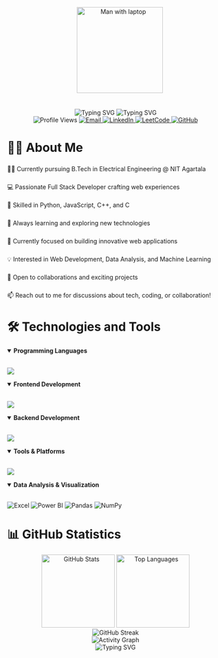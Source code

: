 <div align="center">
  <img height="200" 
  <img height="200" src="https://github.com/user-attachments/assets/d009e05a-4138-4675-9cbf-a0717b92f346" alt="Man with laptop" style="margin-left: 20px; margin-bottom: 20px;"/>
</div>

<br/>
  <!-- For local images in GitHub, we need to use relative path from the repository root -->
 
<div align="center">
  <img src="https://readme-typing-svg.herokuapp.com?font=Fira+Code&weight=600&size=40&pause=1000&color=2F81F7&center=true&vCenter=true&repeat=false&width=435&lines=Hi+👋%2C+I'm+Diptanu" alt="Typing SVG" />
  <img src="https://readme-typing-svg.herokuapp.com?font=Fira+Code&weight=500&size=25&pause=1000&color=2F81F7&center=true&vCenter=true&width=435&lines=Full+Stack+Developer;Data+Structures+%26+Algorithms;Machine+Learning+Enthusiast" alt="Typing SVG" />
</div>

<div align="center">
  <img src="https://komarev.com/ghpvc/?username=Diptanu123&label=Profile%20views&color=0e75b6&style=for-the-badge" alt="Profile Views" />
  <a href="mailto:diptanus961@gmail.com">
    <img src="https://img.shields.io/badge/Email-D14836?style=for-the-badge&logo=gmail&logoColor=white" alt="Email" />
  </a>
  <a href="https://linkedin.com/in/diptanu123">
    <img src="https://img.shields.io/badge/LinkedIn-0077B5?style=for-the-badge&logo=linkedin&logoColor=white" alt="LinkedIn" />
  </a>
  <a href="https://leetcode.com/u/diptanus961">
    <img src="https://img.shields.io/badge/LeetCode-FFA116?style=for-the-badge&logo=leetcode&logoColor=black" alt="LeetCode" />
  </a>
  <a href="https://github.com/Diptanu123">
    <img src="https://img.shields.io/badge/GitHub-100000?style=for-the-badge&logo=github&logoColor=white" alt="GitHub" />
  </a>
</div>

# 👨‍💻 About Me

<div align="left" style="line-height: 2;">
  
👨‍🎓 Currently pursuing B.Tech in Electrical Engineering @ NIT Agartala

💻 Passionate Full Stack Developer crafting web experiences

🚀 Skilled in Python, JavaScript, C++, and C

🌱 Always learning and exploring new technologies

🎯 Currently focused on building innovative web applications

💡 Interested in Web Development, Data Analysis, and Machine Learning

🤝 Open to collaborations and exciting projects

📫 Reach out to me for discussions about tech, coding, or collaboration!

</div>

# 🛠️ Technologies and Tools

<details open>
<summary><b>Programming Languages</b></summary>
<br>
<p align="left">
  <a href="https://skillicons.dev">
    <img src="https://skillicons.dev/icons?i=python,js,cpp,c" />
  </a>
</p>
</details>

<details open>
<summary><b>Frontend Development</b></summary>
<br>
<p align="left">
  <a href="https://skillicons.dev">
    <img src="https://skillicons.dev/icons?i=react,html,css,bootstrap,tailwind,materialui" />
  </a>
</p>
</details>

<details open>
<summary><b>Backend Development</b></summary>
<br>
<p align="left">
  <a href="https://skillicons.dev">
    <img src="https://skillicons.dev/icons?i=nodejs,express,mongodb,mysql" />
  </a>
</p>
</details>

<details open>
<summary><b>Tools & Platforms</b></summary>
<br>
<p align="left">
  <a href="https://skillicons.dev">
    <img src="https://skillicons.dev/icons?i=git,github,vscode,postman,linux" />
  </a>
</p>
</details>

<details open>
<summary><b>Data Analysis & Visualization</b></summary>
<br>
<p align="left">
  <img src="https://img.shields.io/badge/Excel-217346?style=for-the-badge&logo=microsoft-excel&logoColor=white" alt="Excel" />
  <img src="https://img.shields.io/badge/Power_BI-F2C811?style=for-the-badge&logo=power-bi&logoColor=black" alt="Power BI" />
  <img src="https://img.shields.io/badge/Pandas-150458?style=for-the-badge&logo=pandas&logoColor=white" alt="Pandas" />
  <img src="https://img.shields.io/badge/NumPy-013243?style=for-the-badge&logo=numpy&logoColor=white" alt="NumPy" />
</p>
</details>

# 📊 GitHub Statistics

<div align="center">
  <img src="https://github-readme-stats.vercel.app/api?username=Diptanu123&show_icons=true&theme=tokyonight&border_radius=10&hide_border=true&include_all_commits=true&count_private=true" alt="GitHub Stats" height="170" />
  <img src="https://github-readme-stats.vercel.app/api/top-langs/?username=Diptanu123&layout=compact&theme=tokyonight&border_radius=10&hide_border=true&langs_count=8" alt="Top Languages" height="170" />
</div>

<div align="center">
  <img src="https://github-readme-streak-stats.herokuapp.com/?user=Diptanu123&theme=tokyonight&hide_border=true" alt="GitHub Streak" />
</div>

<div align="center">
  <img src="https://github-readme-activity-graph.vercel.app/graph?username=Diptanu123&theme=tokyo-night&hide_border=true&custom_title=Contribution%20Graph" alt="Activity Graph" />
</div>

<!-- Footer -->
<div align="center">
  <img src="https://readme-typing-svg.herokuapp.com?font=Fira+Code&weight=500&size=25&pause=1000&color=2F81F7&center=true&vCenter=true&width=435&lines=Thank+you+for+visiting!+👋" alt="Typing SVG" />
</div>

